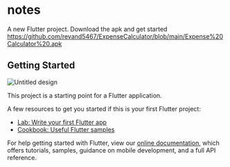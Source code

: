 # notes

A new Flutter project.
Download the apk and get started 
https://github.com/revand5467/ExpenseCalculator/blob/main/Expense%20Calculator%20.apk 
## Getting Started
![Untitled design](https://user-images.githubusercontent.com/79699023/154790065-3078b2be-f47b-4a3e-b988-ddf81d4c1244.gif)


This project is a starting point for a Flutter application.

A few resources to get you started if this is your first Flutter project:

- [Lab: Write your first Flutter app](https://flutter.dev/docs/get-started/codelab)
- [Cookbook: Useful Flutter samples](https://flutter.dev/docs/cookbook)

For help getting started with Flutter, view our
[online documentation](https://flutter.dev/docs), which offers tutorials,
samples, guidance on mobile development, and a full API reference.
